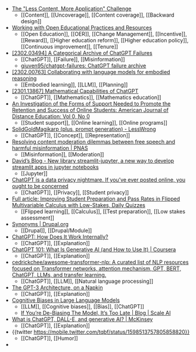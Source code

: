 - [The "Less Content, More Application" Challenge](https://www.linkedin.com/pulse/less-content-more-application-challenge-inara-scott)
	- [[Content]], [[Uncoverage]], [[Content coverage]], [[Backward design]]
- [Working with Open Educational Practices and Resources](https://www.versnellingsplan.nl/en/erkennen-en-waarderen-werken-met-open-educational-practices-en-resources/)
	- [[Open Education]], [[OER]], [[Change Management]], [[Incentive]], [[Reward]], [[Higher education reform]], [[Higher education policy]], [[Continuous improvement]], [[Tenure]]
- [[2302.03494] A Categorical Archive of ChatGPT Failures](https://arxiv.org/abs/2302.03494)
	- [[ChatGPT]], [[Failure]], [[Misinformation]]
	- [giuven95/chatgpt-failures: ChatGPT failure archive](https://github.com/giuven95/chatgpt-failures)
- [[2302.00763] Collaborating with language models for embodied reasoning](https://arxiv.org/abs/2302.00763)
	- [[Embodied learning]], [[LLM]], [[Planning]]
- [[2301.13867] Mathematical Capabilities of ChatGPT](https://arxiv.org/abs/2301.13867)
	- [[ChatGPT]], [[Mathematics]], [[Mathematics education]]
- [An Investigation of the Forms of Support Needed to Promote the Retention and Success of Online Students: American Journal of Distance Education: Vol 0, No 0](https://www.tandfonline.com/doi/abs/10.1080/08923647.2022.2061235?journalCode=hajd20)
	- [[Student support]], [[Online learning]], [[Online programs]]
- [SolidGoldMagikarp (plus, prompt generation) - LessWrong](https://www.lesswrong.com/posts/aPeJE8bSo6rAFoLqg/solidgoldmagikarp-plus-prompt-generation)
	- [[ChatGPT]], [[Concept]], [[Representation]]
- [Resolving content moderation dilemmas between free speech and harmful misinformation | PNAS](https://www.pnas.org/doi/10.1073/pnas.2210666120)
	- [[Misinformation]], [[Moderation]]
- [David’s Blog - New library streamlit-jupyter, a new way to develop streamlit apps in jupyter notebooks](https://ddobrinskiy.quarto.pub/blog/posts/2023/02/nbdev_streamlit_jupyter/streamlit-jupyter-new-library.html)
	- [[Jupyter]]
- [ChatGPT is a data privacy nightmare. If you’ve ever posted online, you ought to be concerned](https://theconversation.com/chatgpt-is-a-data-privacy-nightmare-if-youve-ever-posted-online-you-ought-to-be-concerned-199283)
	- [[ChatGPT]], [[Privacy]], [[Student privacy]]
- [Full article: Improving Student Preparation and Pass Rates in Flipped Multivariable Calculus with Low-Stakes, Daily Quizzes](https://www.tandfonline.com/doi/full/10.1080/10511970.2022.2163329)
	- [[Flipped learning]], [[Calculus]], [[Test preparation]], [[Low stakes assessment]]
- [Synonyms | Drupal.org](https://www.drupal.org/project/synonyms)
	- [[Drupal]], [[Drupal/Module]]
- [ChatGPT: How Does It Work Internally?](https://pub.towardsai.net/chatgpt-how-does-it-work-internally-e0b3e23601a1)
	- [[ChatGPT]], [[Explanation]]
- [ChatGPT 101: What Is Generative AI (and How to Use It) | Coursera](https://www.coursera.org/articles/chatgpt)
	- [[ChatGPT]], [[Explanation]]
- [cedrickchee/awesome-transformer-nlp: A curated list of NLP resources focused on Transformer networks, attention mechanism, GPT, BERT, ChatGPT, LLMs, and transfer learning.](https://github.com/cedrickchee/awesome-transformer-nlp)
	- [[ChatGPT]], [[LLM]], [[Natural language processing]]
- [The GPT-3 Architecture, on a Napkin](https://dugas.ch/artificial_curiosity/GPT_architecture.html)
	- [[ChatGPT]], [[Explanation]]
- [Cognitive Biases in Large Language Models](https://universalprior.substack.com/p/cognitive-biases-in-large-language)
	- [[LLM]], [[Cognitive biases]], [[Bias]], [[ChatGPT]]
	- [If You’re De-Biasing The Model, It’s Too Late | Blog | Scale AI](https://scale.com/blog/if-youre-de-biasing-the-model-its-too-late)
- [What is ChatGPT, DALL-E, and generative AI? | McKinsey](https://www.mckinsey.com/featured-insights/mckinsey-explainers/what-is-generative-ai)
	- [[ChatGPT]], [[Explanation]]
- {{twitter https://mobile.twitter.com/tqbf/status/1598513757805858820}}
	- [[ChatGPT]], [[Humor]]
-